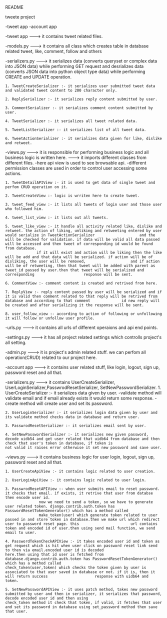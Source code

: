 README

tweete project

-tweet app
-account app

-tweet app
--->  it contains tweet related files.

-models.py 
--->  it contains all class which creates table in database related tweet, like, comment, follow and others

-serializers.py
--->  it serializes data (converts queryset or complex data into JSON data) while performing GET request and desrializes data (converts JSON data into python object type data) while performing 	CREATE and UPDATE operation.

	1. TweetCreateSerializer :- it serializes user submitted tweet data and validated tweet content to 200 character only.
	
	2. ReplySerializer :- it serializes reply content submitted by user.

	3. CommentSerializer :- it serializes comment content submitted by user.

	4. TweetSerializer :- it serializes all tweet related data.

	5. TweetListSerializer :- it serializes list of all tweet data.

	6. TweetActionSerializer :- it serializes data given for like, dislike and retweet.

	

-views.py
--->  it is responsible for performing business logic and all business logic is written here.
--->  it imports different classes from different files.
	-here api view is used to see browsable api.
	-different permission classes are used in order to control user accessing some actions.

	1. TweetDetailAPIView :- it is used to get data of single tweet and perfom CRUD operation on it.

	2. TweetCreateView :- logic is wrriten here to create tweet.

	3. tweet_feed_view :- it lists all tweets of login user and those user who followed him.
	
	4. tweet_list_view :- it lists out all tweets.

	5. tweet_like_view :- it handle all activity related like, dislike and retweet. the action of liking, unliking and retweeting entered by user would serialize in TweetActionSerializer 				      and the will be checked for validation. if data will be valid all data passed will be accessed and then tweet of corresponding id would be found from database. 
			      if it will exist and action will be liking then the like will be add and that data will be serialized. if action will be of disliking, the user will be removed, 				      and if action will be of retweeting, then that tweet will be added with parent as tweet_id passed by user.then that tweet will be serialized and corresponding 				      response will be sent.

	6. CommentView :- comment content is created and retrived from here.

	7. ReplyView :- reply content passed by user will be serialized and if it is valid then comment related to that reply will be retrived from database and according to that comment 				id new reply will be created and after serializing it the response will be sent.

	8. user_follow_view :- according to action of following or unfollowing it will follow or unfollow user profile.
 						


-urls.py
--->  it contains all urls of different operaions and api end points.

-settings.py 
--->  it has all project related settings which controlls project's all setting.

-admin.py 
--->  it is project's admin related stuff. we can perfom all operation(CRUD) related to our project here.


-account app 
--->  it contains user related stuff, like login, logout, sign up, password reset and all that.

-serializers.py
--->  it contains UserCreateSerializer, UserLoginSerializer,PasswrodResetSerializer, SetNewPasswordSerializer.
	1. UserCreateSerializer	:- it serializes data given by user.
				  -validate method will validate email and if email already exists it would return some response.
				  -create method will create user and set its password.

	2. UserLoginSerializer :- it serializes login data given by user and its validate method checks data in database and return user.

	3. PasswrodResetSerializer :- it serializes email sent by user.

	4. SetNewPasswordSerializer :- it serializes new given password, decode uidb54 and get user related that uidb64 from database and then check that user's token in database, if token is 					not valid it raises error otherwise it set new password and save user.

-views.py
--->  it contains business logic for user login, logout, sign up, password reset and all that.

	1. UserCreateApiView :- it contains logic related to user creation.

	2. UserLoginApiView :- it contains logic related to user login.

	3. PasswrodResetAPIView :- when user submits email to reset password. it checks that email. if exists, it retrive that user from databse then encode user id.
				   now we need to send a token, so we have to generate user related token. django.contrib.auth.token has PasswordResetTokenGenerator() which has a method called 
				   make_token(user) which generate token related to user passed in and store token in database.then we make url which redirect user to password reset page. this 					   url contains token and encoded id of user.then using send mail function, we send email to user.

	4. PasswordTokenCheckAPIView :- it takes encoded user id and token as get request which is hit when user click on password reset link send to then via email.encoded user id is decoded 					here.then using that id user is fetched from database.django.contrib.auth.token has PasswordResetTokenGenerator() which has a method called 						check_token(user,token) which checks the token given by user is associated to that user saved in database or not. if it is, then it will return success 					response with uidb64 and token.

	5. SetNewPasswordAPIView :- it uses patch method, takes new password submitted by user and then in serializer, it serializes that password, decode encoded user id and then using 					    check_token method it check that token, if valid, it fetches that user and set its password in database using set_password method then save that user.




